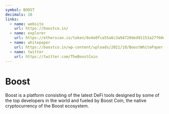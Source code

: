 ```yaml
---
symbol: BOOST
decimals: 18
links:
  - name: website
    url: https://boostco.in/
  - name: explorer
    url: https://etherscan.io/token/0x4e0fca55a6c3a94720ded91153a27f60e26b9aa8
  - name: whitepaper
    url: https://boostco.in/wp-content/uploads/2021/10/BoostWhitePaper.pdf
  - name: twitter
    url: https://twitter.com/TheBoostCoin
---
```


# Boost

Boost is a platform consisting of the latest DeFi tools designed by some of the top developers in the world and fueled by Boost Coin, the native cryptocurrency of the Boost ecosystem.
